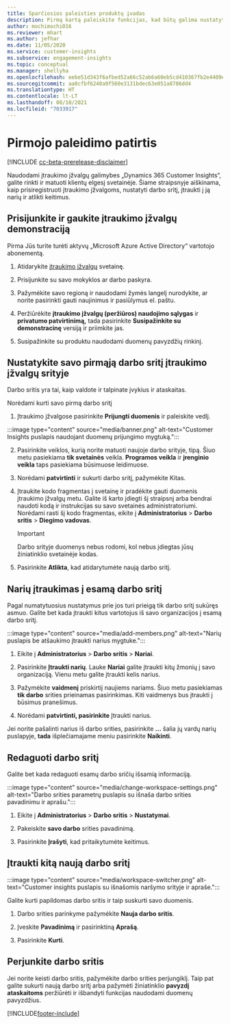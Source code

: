 ```yaml
---
title: Sparčiosios paleisties produktų įvadas
description: Pirmą kartą paleiskite funkcijas, kad būtų galima nustatyti įtraukimo įžvalgų galimybes.
author: mochimochi016
ms.reviewer: mhart
ms.author: jefhar
ms.date: 11/05/2020
ms.service: customer-insights
ms.subservice: engagement-insights
ms.topic: conceptual
ms.manager: shellyha
ms.openlocfilehash: eebe51d343f6afbed52a66c52ab6a60eb5cd410367fb2e4409eb8679f357c91e
ms.sourcegitcommit: aa0cfbf6240a9f560e3131bdec63e051a8786dd4
ms.translationtype: HT
ms.contentlocale: lt-LT
ms.lasthandoff: 08/10/2021
ms.locfileid: "7033917"
---
```

# <a name="first-run-experience"></a>Pirmojo paleidimo patirtis

[!INCLUDE [cc-beta-prerelease-disclaimer](includes/cc-beta-prerelease-disclaimer.md)]

Naudodami įtraukimo įžvalgų galimybes „Dynamics 365 Customer Insights“, galite rinkti ir matuoti klientų elgesį svetainėje. Šiame straipsnyje aiškinama, kaip prisiregistruoti įtraukimo įžvalgoms, nustatyti darbo sritį, įtraukti į ją narių ir atlikti keitimus.

## <a name="sign-up-for-a-demo-of-engagement-insights"></a>Prisijunkite ir gaukite įtraukimo įžvalgų demonstraciją

Pirma Jūs turite turėti aktyvų „Microsoft Azure Active Directory“ vartotojo abonementą. 

1. Atidarykite [įtraukimo įžvalgų](https://pi.dynamics.com/) svetainę. 

1. Prisijunkite su savo mokyklos ar darbo paskyra.

1. Pažymėkite savo regioną ir naudodami žymės langelį nurodykite, ar norite pasirinkti gauti naujinimus ir pasiūlymus el. paštu.

1. Peržiūrėkite **įtraukimo įžvalgų (peržiūros) naudojimo sąlygas** ir **privatumo patvirtinimą,** tada pasirinkite **Susipažinkite su demonstracinę** versiją ir priimkite jas.

1. Susipažinkite su produktu naudodami duomenų pavyzdžių rinkinį. 

## <a name="set-up-your-first-workspace-in-engagement-insights"></a>Nustatykite savo pirmąją darbo sritį įtraukimo įžvalgų srityje

Darbo sritis yra tai, kaip valdote ir talpinate įvykius ir ataskaitas.

Norėdami kurti savo pirmą darbo sritį

1. Įtraukimo įžvalgose pasirinkite **Prijungti duomenis** ir paleiskite vedlį. 

:::image type="content" source="media/banner.png" alt-text="Customer Insights puslapis naudojant duomenų prijungimo mygtuką.":::

2. Pasirinkite veiklos, kurią norite matuoti naujoje darbo srityje, tipą. Šiuo metu pasiekiama **tik svetainės** veikla. **Programos veikla** ir **įrenginio veikla** taps pasiekiama būsimuose leidimuose.

1. Norėdami **patvirtinti** ir sukurti darbo sritį, pažymėkite Kitas.

1. Įtraukite kodo fragmentas į svetainę ir pradėkite gauti duomenis įtraukimo įžvalgų metu. Galite iš karto įdiegti šį straipsnį arba bendrai naudoti kodą ir instrukcijas su savo svetainės administratoriumi. Norėdami rasti šį kodo fragmentas, eikite į **Administratorius** > **Darbo sritis** > **Diegimo vadovas**.

   > [!IMPORTANT]
   > Darbo srityje duomenys nebus rodomi, kol nebus įdiegtas jūsų žiniatinklio svetainėje kodas.

1. Pasirinkite **Atlikta**, kad atidarytumėte naują darbo sritį. 

## <a name="add-members-to-an-existing-workspace"></a>Narių įtraukimas į esamą darbo sritį

Pagal numatytuosius nustatymus prie jos turi prieigą tik darbo sritį sukūręs asmuo. Galite bet kada įtraukti kitus vartotojus iš savo organizacijos į esamą darbo sritį.

:::image type="content" source="media/add-members.png" alt-text="Narių puslapis be atšaukimo įtraukti narius mygtuke.":::

1. Eikite į **Administratorius** > **Darbo sritis** > **Nariai**.

2. Pasirinkite **Įtraukti narių**. Lauke **Nariai** galite įtraukti kitų žmonių į savo organizaciją. Vienu metu galite įtraukti kelis narius.

3. Pažymėkite **vaidmenį** priskirtiį naujiems nariams. Šiuo metu pasiekiamas **tik darbo** srities prieinamas pasirinkimas. Kiti vaidmenys bus įtraukti į būsimus pranešimus.

4. Norėdami **patvirtinti, pasirinkite** Įtraukti narius.

Jei norite pašalinti narius iš darbo srities, pasirinkite **...** šalia jų vardų narių puslapyje, **tada** išplečiamajame meniu pasirinkite **Naikinti**.

## <a name="edit-a-workspace"></a>Redaguoti darbo sritį

Galite bet kada redaguoti esamų darbo sričių išsamią informaciją.

:::image type="content" source="media/change-workspace-settings.png" alt-text="Darbo srities parametrų puslapis su išnaša darbo srities pavadinimu ir aprašu.":::

1. Eikite į **Administratorius** > **Darbo sritis** > **Nustatymai**.

1. Pakeiskite **savo darbo** srities pavadinimą.

1. Pasirinkite **Įrašyti**, kad pritaikytumėte keitimus.

## <a name="add-another-new-workspace"></a>Įtraukti kitą naują darbo sritį

:::image type="content" source="media/workspace-switcher.png" alt-text="Customer insights puslapis su išnašomis naršymo srityje ir apraše.":::

Galite kurti papildomas darbo sritis ir taip suskurti savo duomenis.

1. Darbo srities parinkyme pažymėkite **Nauja darbo sritis**.

1. Įveskite **Pavadinimą** ir pasirinktiną **Aprašą**.

1. Pasirinkite **Kurti**.

## <a name="switch-between-workspaces"></a>Perjunkite darbo sritis

Jei norite keisti darbo sritis, pažymėkite darbo srities perjungiklį. Taip pat galite sukurti naują darbo sritį arba pažymėti žiniatinklio **pavyzdį ataskaitoms** peržiūrėti ir išbandyti funkcijas naudodami duomenų pavyzdžius. 



[!INCLUDE[footer-include](../includes/footer-banner.md)]